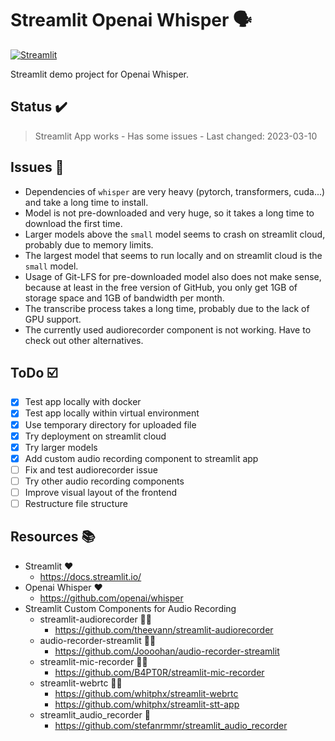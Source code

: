 # Streamlit Openai Whisper 🗣️

[![Streamlit](https://img.shields.io/badge/Go%20To-Streamlit%20Cloud-red?logo=streamlit)](https://franky1-whisper-streamlit-app-ode4s8.streamlit.app/)

Streamlit demo project for Openai Whisper.

## Status ✔️

> Streamlit App works - Has some issues - Last changed: 2023-03-10

## Issues 🚩

- Dependencies of `whisper` are very heavy (pytorch, transformers, cuda...) and take a long time to install.
- Model is not pre-downloaded and very huge, so it takes a long time to download the first time.
- Larger models above the `small` model seems to crash on streamlit cloud, probably due to memory limits.
- The largest model that seems to run locally and on streamlit cloud is the `small` model.
- Usage of Git-LFS for pre-downloaded model also does not make sense, because at least in the free version of GitHub, you only get 1GB of storage space and 1GB of bandwidth per month.
- The transcribe process takes a long time, probably due to the lack of GPU support.
- The currently used audiorecorder component is not working. Have to check out other alternatives.

## ToDo ☑️

- [x] Test app locally with docker
- [x] Test app locally within virtual environment
- [x] Use temporary directory for uploaded file
- [x] Try deployment on streamlit cloud
- [x] Try larger models
- [x] Add custom audio recording component to streamlit app
- [ ] Fix and test audiorecorder issue
- [ ] Try other audio recording components
- [ ] Improve visual layout of the frontend
- [ ] Restructure file structure

## Resources 📚

- Streamlit ❤️
  - <https://docs.streamlit.io/>
- Openai Whisper ❤️
  - <https://github.com/openai/whisper>
- Streamlit Custom Components for Audio Recording
  - streamlit-audiorecorder 🤷‍♂️
    - <https://github.com/theevann/streamlit-audiorecorder>
  - audio-recorder-streamlit 🤷‍♂️
    - <https://github.com/Joooohan/audio-recorder-streamlit>
  - streamlit-mic-recorder 🤷‍♂️
    - <https://github.com/B4PT0R/streamlit-mic-recorder>
  - streamlit-webrtc 🤷‍♂️
    - <https://github.com/whitphx/streamlit-webrtc>
    - <https://github.com/whitphx/streamlit-stt-app>
  - streamlit_audio_recorder 🤔
    - <https://github.com/stefanrmmr/streamlit_audio_recorder>
